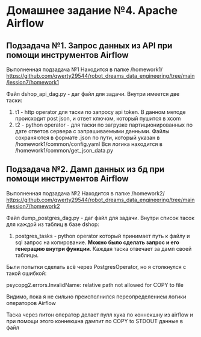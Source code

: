 # **Домашнее задание №4. Apache Airflow**

## Подзадача №1. Запрос данных из API при помощи инструментов Airflow

Выполненная подзадача №1 Находится в папке /homework1/  https://github.com/qwerty29544/robot_dreams_data_engineering/tree/main/lession7/homework1

Файл dshop_api_dag.py - даг файл для задачи. Внутри имеется две таски:
 1. t1 - http operator для таски по запросу api token. 
В данном методе происходит post json, и ответ ключом, который пушится в xcom
 2. t2 - python operator - для таски по загрузке партиционированных по дате ответов сервера с запрашиваемыми данными. 
Файлы сохраняются в формате .json по пути, который указан в /homework1/common/config.yaml
Вся логика находится в /homework1/common/get_json_data.py

## Подзадача №2. Дамп данных из бд при помощи инструментов Airflow

Выполненная подзадача №2 Находится в папке /homework2/  https://github.com/qwerty29544/robot_dreams_data_engineering/tree/main/lession7/homework2

Файл dump_postgres_dag.py - даг файл для задачи. Внутри список тасок для каждой из таблиц в базе dshop:
 1. postgres_tasks - python operator который принимает путь к файлу и sql запрос на копирование. 
**Можно было сделать запрос и его генерацию внутри функции**.
Каждая таска отвечает за дамп своей таблицы.

Были попытки сделать всё через PostgresOperator, но я столкнулся с такой ошибкой:

psycopg2.errors.InvalidName: relative path not allowed for COPY to file

Видимо, пока я не сильно преисполнился переопределением логики операторов Airflow

Таска через питон оператор делает пулл хука по коннекшну из airflow и при помощи этого коннекшна 
дампит по COPY to STDOUT данные в файл
